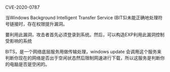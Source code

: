 CVE-2020-0787

当Windows Background Intelligent Transfer Service (BITS)未能正确地处理符号链接时，存在权限提升漏洞。

要利用此漏洞，攻击者首先必须登录到系统。然后，可以构造EXP利用此漏洞控制受影响的系统

BITS，是一个网络底层服务用做传输处理，windows update 会调用这个服务来判断你现在的网络是否出于空闲状态然后限制网速进行下载，所以这服务是判断你的电脑是否是空闲的。